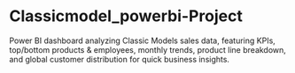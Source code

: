 # Classicmodel_powerbi-Project
Power BI dashboard analyzing Classic Models sales data, featuring KPIs, top/bottom products &amp; employees, monthly trends, product line breakdown, and global customer distribution for quick business insights.
